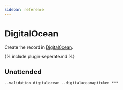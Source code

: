 ```yaml
---
sidebar: reference
---
```


# DigitalOcean 
Create the record in [DigitalOcean](https://www.digitalocean.com/).

{% include plugin-seperate.md %}

## Unattended 
`--validation digitalocean --digitaloceanapitoken ***`
